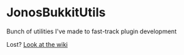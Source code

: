 # JonosBukkitUtils
Bunch of utilities I've made to fast-track plugin development

Lost? [Look at the wiki](https://github.com/Jonodonozym/JonosBukkitUtils/wiki)
